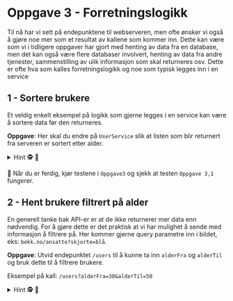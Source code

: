 # Oppgave 3 - Forretningslogikk

Til nå har vi sett på endepunktene til webserveren, men ofte ønsker vi også å gjøre noe mer som et resultat av kallene som kommer inn.
Dette kan være som vi i tidligere oppgaver har gjort med henting av data fra en database, men det kan også være flere databaser involvert, henting av data fra andre tjenester, sammenstilling av ulik informasjon som skal returneres osv.
Dette er ofte hva som kalles forretningslogikk og noe som typisk legges inn i en service

## 1 - Sortere brukere

Et veldig enkelt eksempel på logikk som gjerne legges i en service kan være å sortere data før den returneres.

**Oppgave**: Her skal du endre på `UserService` slik at listen som blir returnert fra serveren er sortert etter alder.

<details>
<summary>Hint 🕵️ 📜</summary>

Bruk [sortedBy](https://kotlinlang.org/api/latest/jvm/stdlib/kotlin.collections/sorted-by.html)
for å sortere en liste.
</details>

🧪 Når du er ferdig, kjør testene i `Oppgave3` og sjekk at testen `Oppgave 3,1` fungerer.


## 2 - Hent brukere filtrert på alder

En generell tanke bak API-er er at de ikke returnerer mer data enn nødvendig.
For å gjøre dette er det praktisk at vi har mulighet å sende med informasjon å filtrere på.
Her kommer gjerne query parametre inn i bildet, eks: `bekk.no/ansatte?skjorte=blå`.

**Oppgave**: Utvid endepunktet `/users` til å kunne ta inn `alderFra` og `alderTil` og bruk dette til å filtrere brukere.

Eksempel på kall: `/users?alderFra=30&alderTil=50`

<details>
<summary>Hint 🕵️ 📜</summary>

Eksempel på hvordan man kan bruke query parametetre: https://www.baeldung.com/spring-request-param

Håndtere variabler som kan være null: https://kotlinlang.org/docs/null-safety.html#nullable-types-and-non-null-types

Eksempler på hvordan å filtrere en liste: https://kotlinlang.org/docs/collection-filtering.html
</details>
